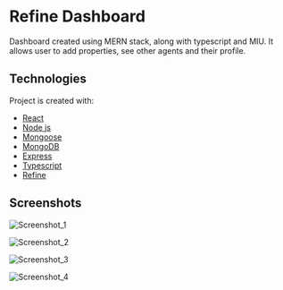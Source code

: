 
# Refine Dashboard

Dashboard created using MERN stack, along with typescript and MIU. It allows user to add properties, see other agents and their profile.


## Technologies
Project is created with:
- [React](https://reactjs.org)
- [Node js](https://nodejs.org/en/)
- [Mongoose](https://mongoosejs.com)
- [MongoDB](https://www.mongodb.com)
- [Express](https://expressjs.com)
- [Typescript](https://www.typescriptlang.org)
- [Refine](https://www.npmjs.com/package/refine)



## Screenshots

![Screenshot_1](https://user-images.githubusercontent.com/86678700/219080816-9461bbce-3e4b-4c6d-98d8-5cbdfd865155.png)

![Screenshot_2](https://user-images.githubusercontent.com/86678700/219080985-2654eeff-8fdb-47b3-a0ee-1a300e579fbb.png)

![Screenshot_3](https://user-images.githubusercontent.com/86678700/219081027-b1284633-1ee9-453d-aad4-505b819c3499.png)

![Screenshot_4](https://user-images.githubusercontent.com/86678700/219081142-23adba43-2f82-4a05-9495-7856cc478546.png)
